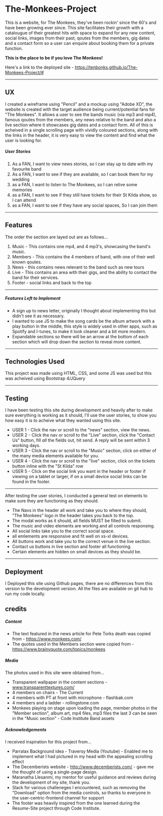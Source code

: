 # The-Monkees-Project



This is a website, for The Monkees, they've been rockin' since the 60's and have been growing ever since. 
This site facilitates their growth with a catalougue of their greatest hits with space to expand for any new content, social links, images from their past, qoutes from the members, 
gig dates and a contact form so a user can enquire about booking them for a private function.

__This is the place to be if you love The Monkees!__

Here's a link to the deployed site - https://tenbonks.github.io/The-Monkees-Project/#

---

## UX



I created a wireframe using "Pencil" and a mockup using "Adobe XD", the website is created with the target audience being current/potential fans for "The Monkees".
It allows a user to see the bands music (via mp3 and mp4), famous qoutes from the members, any news relative to the band and also a live section where it showcases gig dates and a contact form.
All of this is acheived in a single scrolling page with vividly coloured sections, along with the links in the header, it is very easy to view the content and find what the user is looking for.

##### User Stories

1. As a FAN, I want to view news stories, so I can stay up to date with my favourite band
2. As a FAN, I want to see if they are available, so I can book them for my wedding
3. as a FAN, I want to listen to The Monkees, so I can relive some memories 
4. as a FAN, I want to see if they still have tickets for their St Kilda show, so I can attend
5. as a FAN, I want to see if they have any social spaces, So I can join them

---

## Features

The order the section are layed out are as follows...

1. Music - This contains one mp4, and 4 mp3's, showcasing the band's music.
2. Members - This contains the 4 members of band, with one of their well known qoutes.
3. News - this contains news relevant to the band such as new tours
4. Live - This contains an area with their gigs, and the ability to contact the band for their services.
5. Footer - social links and back to the top

---
##### Features Left to Implement

- A sign up to news letter, originally I thought about implementing this but didn't see it as necessary.
- I wanted to use JS to make the song cards be the album artwork with a play button in the middle, this style is widely used in other apps, such as Spotify and I-tunes, to make it look cleaner and a bit more modern.
- Expandable sections so there will be an arrow at the bottom of each section which will drop down the section to reveal more content.

---
## Technologies Used

This project was made using HTML, CSS, and some JS was used but this was acheived using Bootstrap 4/JQuery

---
## Testing

I have been testing this site during development and heavily after to make sure everything is working as it should, I'll use the user stories, to show you how easy it is to acheive what they wanted using this site.

 - USER 1 - Click the nav or scroll to the "news" section, view the news.
 - USER 2 - Click the nav or scroll to the "Live" section, click the "Contact Us" button, fill *all* the fields out, hit send. A reply will be sent within 3 working days.
 - USER 3 - Click the nav or scroll to the "Music" section, click on either of the many media elements available for you.
 - USER 4 - Click the nav or scroll to the "live" section, click on the tickets button inline with the "St Kilda" row
 - USER 5 - Click on the social link you want in the header or footer if viewing on a tablet or larger, if on a small device social links can be found in the footer.
 
---

After testing the user stories, I conducted a general test on elements to make sure they are functioning as they should.

- The Navs in the header all work and take you to where they should, "The Monkees" logo in the header takes you back to the top.
- The modal works as it should, all fields MUST be filled to submit.
- The music and video elements are working and all controls responsing.
- All social links take you to the correct social space.
- all emlements are responsive and fit well on xs-xl devices.
- All buttons work and take you to the correct venue in the live section.
- Contact us buttons in live section and footer all functioning.
- Certain elements are hidden on small devices as they should be.

---
## Deployment

I Deployed this site using Github pages, there are no differences from this version to the development version.
All the files are available on git hub to run my code locally.

## credits
##### Content

- The text featured in the news article for Pete Torks death was copied from - https://www.monkees.com/
- The quotes used in the Members section were copied from - https://www.brainyquote.com/topics/monkees

##### Media

The photos used in this site were obtained from...

- Transparent wallpaper in the content sections - www.transparenttextures.com/
- 4 members on chairs - The Current
- 4 members with PT at front with microphone - flashbak.com
- 4 members and a ladder - rollingstone.com
- Monkees playing on stage upon loading the page, member photos in the "Member section", album art, mp4 files, mp3 files the last 3 can be seen in the "Music section" - Code Institute Band assets


##### Acknowledgements

I received inspiration for this project from...

- Parralax Background idea - Traversy Media (Youtube) - Enabled me to implement what I had pictured in my head with the appealing scrolling effect
- The Decemberists website - http://www.decemberists.com/ - gave me the thought of using a single-page design.
- Maranatha Llesanmi, my mentor for useful guidance and reviews during the development of my site, thank you.
- Slack for various challeneges I encountered, such as removing the "Download" option from the media controls, so thanks to everyone in the user-centric-frontend channel for support
- The footer was heavily inspired from the one learned during the Resume-Site project through Code Institute.

